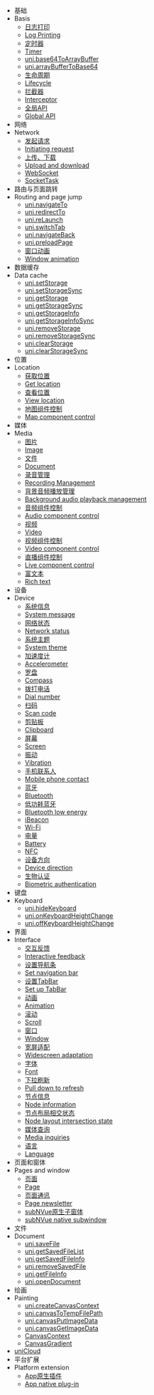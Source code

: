 * 基础
* Basis
  * [日志打印](api/log.md)
  * [Log Printing](api/log.md)
  * [定时器](api/timer.md)
  * [Timer](api/timer.md)
  * [uni.base64ToArrayBuffer](api/base64ToArrayBuffer?id=base64toarraybuffer)
  * [uni.arrayBufferToBase64](api/arrayBufferToBase64?id=arraybuffertobase64)
  * [生命周期](api/lifecycle.md)
  * [Lifecycle](api/lifecycle.md)
  * [拦截器](api/interceptor.md)
  * [Interceptor](api/interceptor.md)
  * [全局API](api/global.md)
  * [Global API](api/global.md)
* 网络
* Network
  * [发起请求](api/request/request.md)
  * [Initiating request](api/request/request.md)
  * [上传、下载](api/request/network-file.md)
  * [Upload and download](api/request/network-file.md)
  * [WebSocket](api/request/websocket.md)
  * [SocketTask](api/request/socket-task.md)
* 路由与页面跳转
* Routing and page jump
  * [uni.navigateTo](/api/router?id=navigateto)
  * [uni.redirectTo](/api/router?id=redirectto)
  * [uni.reLaunch](/api/router?id=relaunch)
  * [uni.switchTab](/api/router?id=switchtab)
  * [uni.navigateBack](/api/router?id=navigateback)
  * [uni.preloadPage](/api/preload-page)
  * [窗口动画](/api/router?id=animation)
  * [Window animation](/api/router?id=animation)
* 数据缓存
* Data cache
  * [uni.setStorage](/api/storage/storage?id=setstorage)
  * [uni.setStorageSync](/api/storage/storage?id=setStorageSync)
  * [uni.getStorage](/api/storage/storage?id=getStorage)
  * [uni.getStorageSync](/api/storage/storage?id=getStorageSync)
  * [uni.getStorageInfo](/api/storage/storage?id=getStorageInfo)
  * [uni.getStorageInfoSync](/api/storage/storage?id=getStorageInfoSync)
  * [uni.removeStorage](/api/storage/storage?id=removeStorage)
  * [uni.removeStorageSync](/api/storage/storage?id=removeStorageSync)
  * [uni.clearStorage](/api/storage/storage?id=clearStorage)
  * [uni.clearStorageSync](/api/storage/storage?id=clearstoragesync)
* 位置
* Location
  * [获取位置](api/location/location.md)
  * [Get location](api/location/location.md)
  * [查看位置](api/location/open-location.md)
  * [View location](api/location/open-location.md)
  * [地图组件控制](api/location/map.md)
  * [Map component control](api/location/map.md)
* 媒体
* Media
  * [图片](api/media/image.md)
  * [Image](api/media/image.md)
  * [文件](api/media/file.md)
  * [Document](api/media/file.md)
  * [录音管理](api/media/record-manager.md)
  * [Recording Management](api/media/record-manager.md)
  * [背景音频播放管理](api/media/background-audio-manager.md)
  * [Background audio playback management](api/media/background-audio-manager.md)
  * [音频组件控制](api/media/audio-context.md)
  * [Audio component control](api/media/audio-context.md)
  * [视频](api/media/video.md)
  * [Video](api/media/video.md)
  * [视频组件控制](api/media/video-context.md)
  * [Video component control](api/media/video-context.md)
  * [直播组件控制](api/media/live-player-context.md)
  * [Live component control](api/media/live-player-context.md)
  * [富文本](api/media/editor-context.md)
  * [Rich text](api/media/editor-context.md)
* 设备
* Device
  * [系统信息](api/system/info.md)
  * [System message](api/system/info.md)
  * [网络状态](api/system/network.md)
  * [Network status](api/system/network.md)
  * [系统主题](api/system/theme.md)
  * [System theme](api/system/theme.md)
  * [加速度计](api/system/accelerometer.md)
  * [Accelerometer](api/system/accelerometer.md)
  * [罗盘](api/system/compass.md)
  * [Compass](api/system/compass.md)
  * [拨打电话](api/system/phone.md)
  * [Dial number](api/system/phone.md)
  * [扫码](api/system/barcode.md)
  * [Scan code](api/system/barcode.md)
  * [剪贴板](api/system/clipboard.md)
  * [Clipboard](api/system/clipboard.md)
  * [屏幕](api/system/brightness.md)
  * [Screen](api/system/brightness.md)
  * [振动](api/system/vibrate.md)
  * [Vibration](api/system/vibrate.md)
  * [手机联系人](api/system/contact.md)
  * [Mobile phone contact](api/system/contact.md)
  * [蓝牙](api/system/bluetooth.md)
  * [Bluetooth](api/system/bluetooth.md)
  * [低功耗蓝牙](api/system/ble.md)
  * [Bluetooth low energy](api/system/ble.md)
  * [iBeacon](api/system/ibeacon.md)
  * [Wi-Fi](api/system/wifi.md)
  * [电量](api/system/batteryInfo.md)
  * [Battery](api/system/batteryInfo.md)
  * [NFC](api/system/nfc.md)
  * [设备方向](api/system/deviceMotion.md)
  * [Device direction](api/system/deviceMotion.md)
  * [生物认证](api/system/authentication.md)
  * [Biometric authentication](api/system/authentication.md)
* 键盘
* Keyboard
  * [uni.hideKeyboard](/api/key?id=hidekeyboard)
  * [uni.onKeyboardHeightChange](/api/key?id=onkeyboardheightchange)
  * [uni.offKeyboardHeightChange](/api/key?id=offkeyboardheightchange)
* 界面
* Interface
  * [交互反馈](api/ui/prompt.md)
  * [Interactive feedback](api/ui/prompt.md)
  * [设置导航条](api/ui/navigationbar.md)
  * [Set navigation bar](api/ui/navigationbar.md)
  * [设置TabBar](api/ui/tabbar.md)
  * [Set up TabBar](api/ui/tabbar.md)
  * [动画](api/ui/animation?id=unicreateanimationobject)
  * [Animation](api/ui/animation?id=unicreateanimationobject)
  * [滚动](api/ui/scroll)
  * [Scroll](api/ui/scroll)
  * [窗口](api/ui/window.md)
  * [Window](api/ui/window.md)
  * [宽屏适配](api/ui/adapt.md)
  * [Widescreen adaptation](api/ui/adapt.md)
  * [字体](api/ui/font.md)
  * [Font](api/ui/font.md)
  * [下拉刷新](api/ui/pulldown.md)
  * [Pull down to refresh](api/ui/pulldown.md)
  * [节点信息](api/ui/nodes-info.md)
  * [Node information](api/ui/nodes-info.md)
  * [节点布局相交状态](api/ui/intersection-observer.md)
  * [Node layout intersection state](api/ui/intersection-observer.md)
  * [媒体查询](api/ui/media-query-observer.md)
  * [Media inquiries](api/ui/media-query-observer.md)
  * [语言](api/ui/locale.md)
  * [Language](api/ui/locale.md)
* 页面和窗体
* Pages and window
  * [页面](api/window/window.md)
  * [Page](api/window/window.md)
  * [页面通讯](api/window/communication.md) 
  * [Page newsletter](api/window/communication.md)
  * [subNVue原生子窗体](api/window/subNVues.md)
  * [subNVue native subwindow](api/window/subNVues.md)
* 文件
* Document
  * [uni.saveFile](/api/file/file?id=savefile)
  * [uni.getSavedFileList](/api/file/file?id=getSavedFileList)
  * [uni.getSavedFileInfo](/api/file/file?id=getSavedFileInfo)
  * [uni.removeSavedFile](/api/file/file?id=removeSavedFile)
  * [uni.getFileInfo](/api/file/file?id=getFileInfo)
  * [uni.openDocument](/api/file/file?id=openDocument)
* 绘画
* Painting
	* [uni.createCanvasContext](api/canvas/createCanvasContext.md)
	* [uni.canvasToTempFilePath](api/canvas/canvasToTempFilePath.md)
	* [uni.canvasPutImageData](api/canvas/canvasPutImageData.md)
	* [uni.canvasGetImageData](api/canvas/canvasGetImageData.md)
	* [CanvasContext](api/canvas/CanvasContext.md)
	* [CanvasGradient](api/canvas/CanvasGradient.md)
* [uniCloud](api/uniCloud.md)
* 平台扩展
* Platform extension
  * [App原生插件](api/extend/native-plugin.md)
  * [App native plug-in](api/extend/native-plugin.md)
